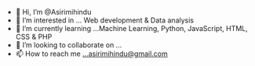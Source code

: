 - 👋 Hi, I’m @Asirimihindu
- 👀 I’m interested in ... Web development & Data analysis 
- 🌱 I’m currently learning ...Machine Learning, Python, JavaScript, HTML, CSS & PHP 
- 💞️ I’m looking to collaborate on ...
- 📫 How to reach me ...asirimihindu@gmail.com 

<!---
Asirimihindu/Asirimihindu is a ✨ special ✨ repository because its `README.md` (this file) appears on your GitHub profile.
You can click the Preview link to take a look at your changes.
--->
